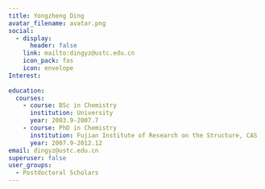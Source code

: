 ```yaml
---
title: Yongzheng Ding
avatar_filename: avatar.png
social: 
  - display:
      header: false
    link: mailto:dingyz@ustc.edu.cn
    icon_pack: fas
    icon: envelope
Interest:
  
education:
  courses:
    - course: BSc in Chemistry
      institution: University
      year: 2003.9-2007.7
    - course: PhD in Chemistry
      institution: Fujian Institute of Research on the Structure, CAS
      year: 2007.9-2012.12
email: dingyz@ustc.edu.cn
superuser: false
user_groups:
  - Postdoctoral Scholars
---
```

